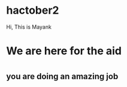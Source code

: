 # hactober2
Hi, This is Mayank 
<h1>We are here for the aid<h1>
<h2> you are doing an amazing job<h2>
